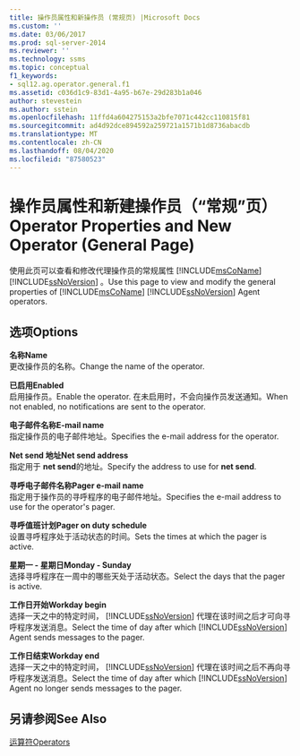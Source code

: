 ```yaml
---
title: 操作员属性和新操作员 (常规页) |Microsoft Docs
ms.custom: ''
ms.date: 03/06/2017
ms.prod: sql-server-2014
ms.reviewer: ''
ms.technology: ssms
ms.topic: conceptual
f1_keywords:
- sql12.ag.operator.general.f1
ms.assetid: c036d1c9-83d1-4a95-b67e-29d283b1a046
author: stevestein
ms.author: sstein
ms.openlocfilehash: 11ffd4a604275153a2bfe7071c442cc110815f81
ms.sourcegitcommit: ad4d92dce894592a259721a1571b1d8736abacdb
ms.translationtype: MT
ms.contentlocale: zh-CN
ms.lasthandoff: 08/04/2020
ms.locfileid: "87580523"
---
```

# <a name="operator-properties-and-new-operator-general-page"></a><span data-ttu-id="a2f1e-102">操作员属性和新建操作员（“常规”页）</span><span class="sxs-lookup"><span data-stu-id="a2f1e-102">Operator Properties and New Operator (General Page)</span></span>
  <span data-ttu-id="a2f1e-103">使用此页可以查看和修改代理操作员的常规属性 [!INCLUDE[msCoName](../../includes/msconame-md.md)] [!INCLUDE[ssNoVersion](../../includes/ssnoversion-md.md)] 。</span><span class="sxs-lookup"><span data-stu-id="a2f1e-103">Use this page to view and modify the general properties of [!INCLUDE[msCoName](../../includes/msconame-md.md)] [!INCLUDE[ssNoVersion](../../includes/ssnoversion-md.md)] Agent operators.</span></span>  
  
## <a name="options"></a><span data-ttu-id="a2f1e-104">选项</span><span class="sxs-lookup"><span data-stu-id="a2f1e-104">Options</span></span>  
 <span data-ttu-id="a2f1e-105">**名称**</span><span class="sxs-lookup"><span data-stu-id="a2f1e-105">**Name**</span></span>  
 <span data-ttu-id="a2f1e-106">更改操作员的名称。</span><span class="sxs-lookup"><span data-stu-id="a2f1e-106">Change the name of the operator.</span></span>  
  
 <span data-ttu-id="a2f1e-107">**已启用**</span><span class="sxs-lookup"><span data-stu-id="a2f1e-107">**Enabled**</span></span>  
 <span data-ttu-id="a2f1e-108">启用操作员。</span><span class="sxs-lookup"><span data-stu-id="a2f1e-108">Enable the operator.</span></span> <span data-ttu-id="a2f1e-109">在未启用时，不会向操作员发送通知。</span><span class="sxs-lookup"><span data-stu-id="a2f1e-109">When not enabled, no notifications are sent to the operator.</span></span>  
  
 <span data-ttu-id="a2f1e-110">**电子邮件名称**</span><span class="sxs-lookup"><span data-stu-id="a2f1e-110">**E-mail name**</span></span>  
 <span data-ttu-id="a2f1e-111">指定操作员的电子邮件地址。</span><span class="sxs-lookup"><span data-stu-id="a2f1e-111">Specifies the e-mail address for the operator.</span></span>  
  
 <span data-ttu-id="a2f1e-112">**Net send 地址**</span><span class="sxs-lookup"><span data-stu-id="a2f1e-112">**Net send address**</span></span>  
 <span data-ttu-id="a2f1e-113">指定用于 **net send**的地址。</span><span class="sxs-lookup"><span data-stu-id="a2f1e-113">Specify the address to use for **net send**.</span></span>  
  
 <span data-ttu-id="a2f1e-114">**寻呼电子邮件名称**</span><span class="sxs-lookup"><span data-stu-id="a2f1e-114">**Pager e-mail name**</span></span>  
 <span data-ttu-id="a2f1e-115">指定用于操作员的寻呼程序的电子邮件地址。</span><span class="sxs-lookup"><span data-stu-id="a2f1e-115">Specifies the e-mail address to use for the operator's pager.</span></span>  
  
 <span data-ttu-id="a2f1e-116">**寻呼值班计划**</span><span class="sxs-lookup"><span data-stu-id="a2f1e-116">**Pager on duty schedule**</span></span>  
 <span data-ttu-id="a2f1e-117">设置寻呼程序处于活动状态的时间。</span><span class="sxs-lookup"><span data-stu-id="a2f1e-117">Sets the times at which the pager is active.</span></span>  
  
 <span data-ttu-id="a2f1e-118">**星期一 - 星期日**</span><span class="sxs-lookup"><span data-stu-id="a2f1e-118">**Monday - Sunday**</span></span>  
 <span data-ttu-id="a2f1e-119">选择寻呼程序在一周中的哪些天处于活动状态。</span><span class="sxs-lookup"><span data-stu-id="a2f1e-119">Select the days that the pager is active.</span></span>  
  
 <span data-ttu-id="a2f1e-120">**工作日开始**</span><span class="sxs-lookup"><span data-stu-id="a2f1e-120">**Workday begin**</span></span>  
 <span data-ttu-id="a2f1e-121">选择一天之中的特定时间， [!INCLUDE[ssNoVersion](../../includes/ssnoversion-md.md)] 代理在该时间之后才可向寻呼程序发送消息。</span><span class="sxs-lookup"><span data-stu-id="a2f1e-121">Select the time of day after which [!INCLUDE[ssNoVersion](../../includes/ssnoversion-md.md)] Agent sends messages to the pager.</span></span>  
  
 <span data-ttu-id="a2f1e-122">**工作日结束**</span><span class="sxs-lookup"><span data-stu-id="a2f1e-122">**Workday end**</span></span>  
 <span data-ttu-id="a2f1e-123">选择一天之中的特定时间， [!INCLUDE[ssNoVersion](../../includes/ssnoversion-md.md)] 代理在该时间之后不再向寻呼程序发送消息。</span><span class="sxs-lookup"><span data-stu-id="a2f1e-123">Select the time of day after which [!INCLUDE[ssNoVersion](../../includes/ssnoversion-md.md)] Agent no longer sends messages to the pager.</span></span>  
  
## <a name="see-also"></a><span data-ttu-id="a2f1e-124">另请参阅</span><span class="sxs-lookup"><span data-stu-id="a2f1e-124">See Also</span></span>  
 [<span data-ttu-id="a2f1e-125">运算符</span><span class="sxs-lookup"><span data-stu-id="a2f1e-125">Operators</span></span>](operators.md)  
  
  
